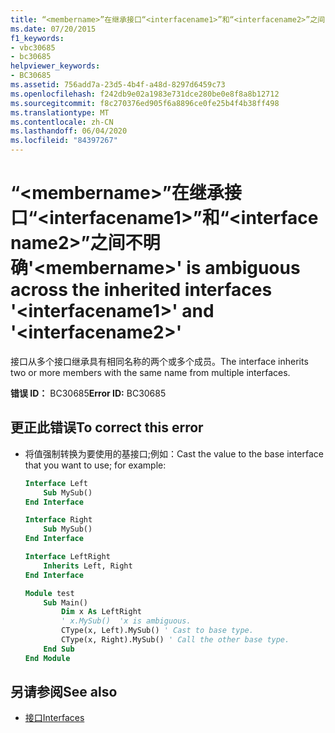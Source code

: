 ```yaml
---
title: “<membername>”在继承接口“<interfacename1>”和“<interfacename2>”之间不明确
ms.date: 07/20/2015
f1_keywords:
- vbc30685
- bc30685
helpviewer_keywords:
- BC30685
ms.assetid: 756add7a-23d5-4b4f-a48d-8297d6459c73
ms.openlocfilehash: f242db9e02a1983e731dce280be0e8f8a8b12712
ms.sourcegitcommit: f8c270376ed905f6a8896ce0fe25b4f4b38ff498
ms.translationtype: MT
ms.contentlocale: zh-CN
ms.lasthandoff: 06/04/2020
ms.locfileid: "84397267"
---
```

# <a name="membername-is-ambiguous-across-the-inherited-interfaces-interfacename1-and-interfacename2"></a><span data-ttu-id="83be7-102">“\<membername>”在继承接口“\<interfacename1>”和“\<interfacename2>”之间不明确</span><span class="sxs-lookup"><span data-stu-id="83be7-102">'\<membername>' is ambiguous across the inherited interfaces '\<interfacename1>' and '\<interfacename2>'</span></span>
<span data-ttu-id="83be7-103">接口从多个接口继承具有相同名称的两个或多个成员。</span><span class="sxs-lookup"><span data-stu-id="83be7-103">The interface inherits two or more members with the same name from multiple interfaces.</span></span>  
  
 <span data-ttu-id="83be7-104">**错误 ID：** BC30685</span><span class="sxs-lookup"><span data-stu-id="83be7-104">**Error ID:** BC30685</span></span>  
  
## <a name="to-correct-this-error"></a><span data-ttu-id="83be7-105">更正此错误</span><span class="sxs-lookup"><span data-stu-id="83be7-105">To correct this error</span></span>  
  
- <span data-ttu-id="83be7-106">将值强制转换为要使用的基接口;例如：</span><span class="sxs-lookup"><span data-stu-id="83be7-106">Cast the value to the base interface that you want to use; for example:</span></span>  
  
    ```vb  
    Interface Left  
        Sub MySub()  
    End Interface  
  
    Interface Right  
        Sub MySub()  
    End Interface  
  
    Interface LeftRight  
        Inherits Left, Right  
    End Interface  
  
    Module test  
        Sub Main()  
            Dim x As LeftRight  
            ' x.MySub()  'x is ambiguous.  
            CType(x, Left).MySub() ' Cast to base type.  
            CType(x, Right).MySub() ' Call the other base type.  
        End Sub  
    End Module  
    ```  
  
## <a name="see-also"></a><span data-ttu-id="83be7-107">另请参阅</span><span class="sxs-lookup"><span data-stu-id="83be7-107">See also</span></span>

- [<span data-ttu-id="83be7-108">接口</span><span class="sxs-lookup"><span data-stu-id="83be7-108">Interfaces</span></span>](../../programming-guide/language-features/interfaces/index.md)
